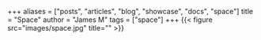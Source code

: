 +++
aliases = ["posts", "articles", "blog", "showcase", "docs", "space"]
title = "Space"
author = "James M"
tags = ["space"]
+++
{{< figure src="images/space.jpg" title="" >}}
